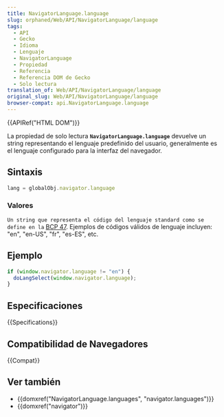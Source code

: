 ```yaml
---
title: NavigatorLanguage.language
slug: orphaned/Web/API/NavigatorLanguage/language
tags:
  - API
  - Gecko
  - Idioma
  - Lenguaje
  - NavigatorLanguage
  - Propiedad
  - Referencia
  - Referencia DOM de Gecko
  - Solo lectura
translation_of: Web/API/NavigatorLanguage/language
original_slug: Web/API/NavigatorLanguage/language
browser-compat: api.NavigatorLanguage.language
---
```

{{APIRef("HTML DOM")}}

La propiedad de solo lectura **`NavigatorLanguage.language`** devuelve un string representando el lenguaje predefinido del usuario, generalmente es el lenguaje configurado para la interfaz del navegador.

## Sintaxis

```js
lang = globalObj.navigator.language
```

### Valores

`Un string que representa el código del lenguaje standard como se define en la` [BCP 47](http://www.ietf.org/rfc/bcp/bcp47.txt). Ejemplos de códigos válidos de lenguaje incluyen: "en", "en-US", "fr", "es-ES", etc.

## Ejemplo

```js
if (window.navigator.language != "en") {
  doLangSelect(window.navigator.language);
}
```

## Especificaciones

{{Specifications}}

## Compatibilidad de Navegadores

{{Compat}}

## Ver también

- {{domxref("NavigatorLanguage.languages", "navigator.languages")}}
- {{domxref("navigator")}}
